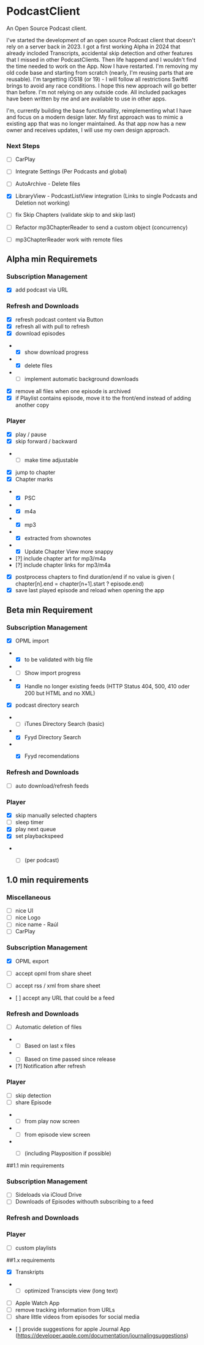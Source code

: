 # PodcastClient
An Open Source Podcast client. 

I've started the development of an open source Podcast client that doesn't rely on a server back in 2023. I got a first working Alpha in 2024 that already incloded Transcripts, accidental skip detection and other features that I missed in other PodcastClients. Then life happend and I wouldn't find the time needed to work on the App. Now I have restarted. I'm removing my old code base and starting from scratch (nearly, I'm reusing parts that are reusable). I'm targetting iOS18 (or 19) - I will follow all restrictions Swift6 brings to avoid any race conditions. I hope this new approach will go better than before. I'm not relying on any outside code. All included packages have been written by me and are available to use in other apps.

I'm, currently building the base functionallity, reimplementing what I have and focus on a modern design later. My first approach was to mimic a existing app that was no longer maintained. As that app now has a new owner and receives updates, I will use my own design approach.


### Next Steps

- [ ] CarPlay
- [ ] Integrate Settings (Per Podcasts and global)
- [ ] AutoArchive - Delete files
- [x] LibraryView - PodcastListView integration (Links to single Podcasts and Deletion not working)

- [ ] fix Skip Chapters (validate skip to and skip last)

- [ ] Refactor mp3ChapterReader to send a custom object (concurrency)
- [ ] mp3ChapterReader work with remote files



## Alpha min Requiremets

### Subscription Management
- [x] add podcast via URL

### Refresh and Downloads
- [x] refresh podcast content via Button
- [x] refresh all with pull to refresh
- [x] download episodes
- - [x] show download progress
- - [x] delete files
- - [ ] implement automatic background downloads
- [x] remove all files when one episode is archived 
- [x] if Playlist contains episode, move it to the front/end instead of adding another copy

### Player
- [x] play / pause
- [x] skip forward / backward
- - [ ] make time adjustable
- [x] jump to chapter
- [x] Chapter marks
- - [x] PSC
- - [x] m4a
- - [x] mp3
- - [x] extracted from shownotes
- - [x] Update Chapter View more snappy
- [?] include chapter art for mp3/m4a
- [?] include chapter links for mp3/m4a
- [x] postprocess chapters to find duration/end if no value is given ( chapter[n].end = chapter[n+1].start ? episode.end)
- [x] save last played episode and reload when opening the app

## Beta min Requirement

### Subscription Management
- [x] OPML import
- - [x] to be validated with big file
- - [ ] Show import progress
- - [x] Handle no longer existing feeds (HTTP Status 404, 500, 410 oder 200 but HTML and no XML)
- [x] podcast directory search
- - [ ] iTunes Directory Search (basic)
- - [x] Fyyd Directory Search
- - [x] Fyyd recomendations


### Refresh and Downloads
- [ ] auto download/refresh feeds

### Player
- [x] skip manually selected chapters
- [ ] sleep timer
- [x] play next queue
- [x] set playbackspeed
- - [ ] (per podcast)



## 1.0 min requirements

### Miscellaneous
- [ ] nice UI
- [ ] nice Logo
- [ ] nice name - Raúl
- [ ] CarPlay

### Subscription Management
- [x] OPML export

- [ ] accept opml from share sheet
- [ ] accept rss / xml from share sheet 
- [ ] accept any URL that could be a feed


### Refresh and Downloads
- [ ] Automatic deletion of files
- - [ ] Based on last x files
- - [ ] Based on time passed since release 
- [?] Notification after refresh

### Player
- [ ] skip detection
- [ ] share Episode
- - [ ] from play now screen
- - [ ] from episode view screen
- - [ ] (including Playposition if possible)




##1.1 min requirements 

### Subscription Management
- [ ] Sideloads via iCloud Drive
- [ ] Downloads of Episodes withouth subscribing to a feed

### Refresh and Downloads

### Player

- [ ] custom playlists


##1.x requirements
- [x] Transkripts
-   -  [ ] optimized Transcipts view (long text)
- [ ] Apple Watch App
- [ ] remove tracking information from URLs
- [ ] share little videos from episodes for social media
- [ ] provide suggestions for apple Journal App (https://developer.apple.com/documentation/journalingsuggestions)

